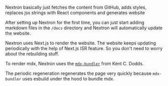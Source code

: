 Nextron basically just fetches the content from GitHub, adds styles, replaces jsx strings with React components and generates website

After setting up Nextron for the first time, you can just start adding markdown files in the `/docs` directory and Nextron will automatically update the website.

Nextron uses Next.js to render the website. The website keeps updating periodically with the help of Next.js <Tooltip content="Incremental Static Regeneration">ISR</Tooltip> feature. So you don't need to worry about the rebuilding stuff.

To render mdx, Nextron uses the [`mdx-bundler`](https://github.com/kentcdodds/mdx-bundler) from Kent C. Dodds.

The periodic regeneration regenerates the page very quickly because `mdx-bundler` uses esbuild under the hood to bundle mdx.